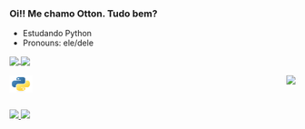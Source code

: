 ### Oi!! Me chamo Otton. Tudo bem?

- Estudando Python
- Pronouns: ele/dele

<a href="https://github.com/Ott-on">
  <img height=185 align="center" src="https://github-readme-stats.vercel.app/api?username=Ott-on&theme=radical" />
</a>
<a href="https://github.com/Ott-on">
  <img height=185 align="center" src="https://github-readme-stats.vercel.app/api/top-langs?username=Ott-on&layout=compact&langs_count=8&card_width=320&theme=radical" />
</a>
<div style="display: inline_block"><br>
  <img align="center" alt="Otton-Python" height="30" width="40" src="https://raw.githubusercontent.com/devicons/devicon/master/icons/python/python-original.svg">
  <img align="right" src="https://media.tenor.com/O4s6UInb7REAAAAi/orange-justice-sonic-the-hedgehog.gif">
</div>

##

<div>
  <a href="https://instagram.com/otton_b" target="_blank">
    <img src="https://img.shields.io/badge/-Instagram-%23E4405F?style=for-the-badge&logo=instagram&logoColor=white" target="_blank">
  </a>
  <a href="https://www.linkedin.com/in/otton-vinicius-2a6545269" target="_blank">
    <img src="https://img.shields.io/badge/-LinkedIn-%230077B5?style=for-the-badge&logo=linkedin&logoColor=white" target="_blank">
  </a>
</div>












